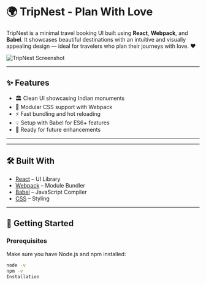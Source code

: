 # 🌍 TripNest - Plan With Love

TripNest is a minimal travel booking UI built using **React**, **Webpack**, and **Babel**. It showcases beautiful destinations with an intuitive and visually appealing design — ideal for travelers who plan their journeys with love. ❤️

![TripNest Screenshot](./screenshots/preview.png) <!-- Replace with actual screenshot if available -->

---

## ✨ Features

- 🏛️ Clean UI showcasing Indian monuments
- 💅 Modular CSS support with Webpack
- ⚡ Fast bundling and hot reloading
- 💡 Setup with Babel for ES6+ features
- 🚀 Ready for future enhancements

---
---

## 🛠️ Built With

- [React](https://reactjs.org/) – UI Library
- [Webpack](https://webpack.js.org/) – Module Bundler
- [Babel](https://babeljs.io/) – JavaScript Compiler
- [CSS](https://developer.mozilla.org/en-US/docs/Web/CSS) – Styling

---

## 🚀 Getting Started

### Prerequisites

Make sure you have Node.js and npm installed:

```bash
node -v
npm -v
Installation


